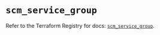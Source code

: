# `scm_service_group`

Refer to the Terraform Registry for docs: [`scm_service_group`](https://registry.terraform.io/providers/paloaltonetworks/scm/1.0.2/docs/resources/service_group).
